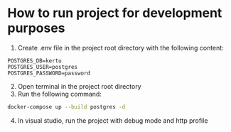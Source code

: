 # How to run project for development purposes

1. Create .env file in the project root directory with the following content:

```env
POSTGRES_DB=kertu
POSTGRES_USER=postgres
POSTGRES_PASSWORD=password
```

2. Open terminal in the project root directory
3. Run the following command:

```bash
docker-compose up --build postgres -d
```

4. In visual studio, run the project with debug mode and http profile
